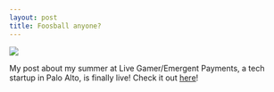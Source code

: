 ```yaml
---
layout: post
title: Foosball anyone?
---
```


<img src="http://www.emergentpayments.net/img/blogs/ron-boger.png">

My post about my summer at Live Gamer/Emergent Payments, a tech startup in Palo Alto, is finally live! Check it out <a href="http://www.emergentpayments.net/blog_my_summer_internship_at_emergent_payments.php">here</a>!
